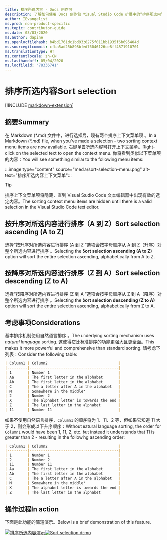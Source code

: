 ```yaml
---
title: 排序所选内容 - Docs 创作包
description: 了解如何使用 Docs 创作包 Visual Studio Code 扩展中的“排序所选内”容功能。
author: IEvangelist
ms.prod: non-product-specific
ms.topic: contributor-guide
ms.date: 03/03/2020
ms.author: dapine
ms.openlocfilehash: b4bd1761dc1bd9326275f011bb1935f6b695404d
ms.sourcegitcommit: cfba5ad25b898bfed76046126ce8ff4871910701
ms.translationtype: HT
ms.contentlocale: zh-CN
ms.lasthandoff: 05/04/2020
ms.locfileid: "78336741"
---
```

# <a name="sort-selection"></a><span data-ttu-id="65449-103">排序所选内容</span><span class="sxs-lookup"><span data-stu-id="65449-103">Sort selection</span></span>

[!INCLUDE [markdown-extension](includes/markdown-extension.md)]

## <a name="summary"></a><span data-ttu-id="65449-104">摘要</span><span class="sxs-lookup"><span data-stu-id="65449-104">Summary</span></span>

<span data-ttu-id="65449-105">在 Markdown (\*.md) 文件中，进行选择后，现有两个排序上下文菜单项  。</span><span class="sxs-lookup"><span data-stu-id="65449-105">In a Markdown (*\*.md*) file, when you've made a selection - two sorting context menu items are now available.</span></span> <span data-ttu-id="65449-106">右键单击所选内容可打开上下文菜单。</span><span class="sxs-lookup"><span data-stu-id="65449-106">Right-click on the selected text to open the context menu.</span></span> <span data-ttu-id="65449-107">你将看到类似以下菜单项的内容：</span><span class="sxs-lookup"><span data-stu-id="65449-107">You will see something similar to the following menu items:</span></span>

:::image type="content" source="media/sort-selection-menu.png" alt-text="排序所选内容上下文菜单":::

> [!TIP]
> <span data-ttu-id="65449-109">排序上下文菜单项将隐藏，直到 Visual Studio Code 文本编辑器中出现有效的选定内容。</span><span class="sxs-lookup"><span data-stu-id="65449-109">The sorting context menu items are hidden until there is a valid selection in the Visual Studio Code text editor.</span></span>

## <a name="sort-selection-ascending-a-to-z"></a><span data-ttu-id="65449-110">按升序对所选内容进行排序（A 到 Z）</span><span class="sxs-lookup"><span data-stu-id="65449-110">Sort selection ascending (A to Z)</span></span>

<span data-ttu-id="65449-111">选择“按升序对所选内容进行排序 (A 到 Z)”选项会按字母顺序从 A 到 Z（升序）对整个所选内容进行排序  。</span><span class="sxs-lookup"><span data-stu-id="65449-111">Selecting the **Sort selection ascending (A to Z)** option will sort the entire selection ascending, alphabetically from A to Z.</span></span>

## <a name="sort-selection-descending-z-to-a"></a><span data-ttu-id="65449-112">按降序对所选内容进行排序（Z 到 A）</span><span class="sxs-lookup"><span data-stu-id="65449-112">Sort selection descending (Z to A)</span></span>

<span data-ttu-id="65449-113">选择“按降序对所选内容进行排序 (Z 到 A)”选项会按字母顺序从 Z 到 A（降序）对整个所选内容进行排序  。</span><span class="sxs-lookup"><span data-stu-id="65449-113">Selecting the **Sort selection descending (Z to A)** option will sort the entire selection ascending, alphabetically from Z to A.</span></span>

## <a name="considerations"></a><span data-ttu-id="65449-114">考虑事项</span><span class="sxs-lookup"><span data-stu-id="65449-114">Considerations</span></span>

<span data-ttu-id="65449-115">基本排序机制使用自然语言排序  。</span><span class="sxs-lookup"><span data-stu-id="65449-115">The underlying sorting mechanism uses *natural language* sorting.</span></span> <span data-ttu-id="65449-116">这使得它比标准排序的功能更强大且更全面。</span><span class="sxs-lookup"><span data-stu-id="65449-116">This makes it more powerful and comprehensive than standard sorting.</span></span> <span data-ttu-id="65449-117">请考虑下列表：</span><span class="sxs-lookup"><span data-stu-id="65449-117">Consider the following table:</span></span>

```markdown
| Column1 | Column2                                |
|---------|----------------------------------------|
| 1       | Number 1                               |
| Aa      | The first letter in the alphabet       |
| Ab      | The first letter in the alphabet       |
| C       | The a letter after A in the alphabet   |
| M       | Somewhere in the middle?               |
| 2       | Number 2                               |
| X       | The alphabet letter is towards the end |
| Z       | The last letter in the alphabet        |
| 11      | Number 11                              |
```

<span data-ttu-id="65449-118">如果不使用自然语言排序，`Column1` 的顺序将为 1、11、2 等，但如果它知道 11 大于 2，则会形成以下升序顺序：</span><span class="sxs-lookup"><span data-stu-id="65449-118">Without natural language sorting, the order for `Column1` would have been 1, 11, 2, etc. but instead it understands that 11 is greater than 2 - resulting in the following ascending order:</span></span>

```markdown
| Column1 | Column2                                |
|---------|----------------------------------------|
| 1       | Number 1                               |
| 2       | Number 2                               |
| 11      | Number 11                              |
| Aa      | The first letter in the alphabet       |
| Ab      | The first letter in the alphabet       |
| C       | The a letter after A in the alphabet   |
| M       | Somewhere in the middle?               |
| X       | The alphabet letter is towards the end |
| Z       | The last letter in the alphabet        |
```

## <a name="in-action"></a><span data-ttu-id="65449-119">操作过程</span><span class="sxs-lookup"><span data-stu-id="65449-119">In action</span></span>

<span data-ttu-id="65449-120">下面是此功能的简短演示。</span><span class="sxs-lookup"><span data-stu-id="65449-120">Below is a brief demonstration of this feature.</span></span>

<span data-ttu-id="65449-121">[![排序所选内容演示](media/sort-selection.gif)](media/sort-selection.gif#lightbox)</span><span class="sxs-lookup"><span data-stu-id="65449-121">[![Sort selection demo](media/sort-selection.gif)](media/sort-selection.gif#lightbox)</span></span>
